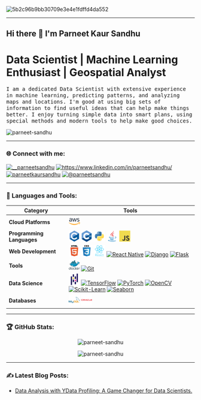 ![5b2c96b9bb30709e3e4e1fdffd4da552](https://github.com/user-attachments/assets/25a2660d-6585-4ebe-8203-f3b250066d6b)

---
## Hi there 👋 I'm Parneet Kaur Sandhu
# Data Scientist | Machine Learning Enthusiast | Geospatial Analyst

<samp>I am a dedicated Data Scientist with extensive experience in machine learning, predicting patterns, and analyzing maps and locations. I'm good at using big sets of information to find useful ideas that can help make things better. I enjoy turning simple data into smart plans, using special methods and modern tools to help make good choices.

<p align="left">
  <img src="https://komarev.com/ghpvc/?username=parneet-sandhu&label=Profile%20views&color=0e75b6&style=flat" alt="parneet-sandhu" />
</p>

---

### 🌐 Connect with me:

<p align="left">
<a href="https://twitter.com/__parneetsandhu" target="blank"><img align="center" src="https://raw.githubusercontent.com/rahuldkjain/github-profile-readme-generator/master/src/images/icons/Social/twitter.svg" alt="__parneetsandhu" height="30" width="40" /></a>
<a href="https://linkedin.com/in/https://www.linkedin.com/in/parneetsandhu/" target="blank"><img align="center" src="https://raw.githubusercontent.com/rahuldkjain/github-profile-readme-generator/master/src/images/icons/Social/linked-in-alt.svg" alt="https://www.linkedin.com/in/parneetsandhu/" height="30" width="40" /></a>
<a href="https://kaggle.com/parneetkaursandhu" target="blank"><img align="center" src="https://raw.githubusercontent.com/rahuldkjain/github-profile-readme-generator/master/src/images/icons/Social/kaggle.svg" alt="parneetkaursandhu" height="30" width="40" /></a>
<a href="https://medium.com/@parneetsandhu" target="blank"><img align="center" src="https://raw.githubusercontent.com/rahuldkjain/github-profile-readme-generator/master/src/images/icons/Social/medium.svg" alt="@parneetsandhu" height="30" width="40" /></a>
</p>

---

### 🚀 Languages and Tools:

| **Category**            | **Tools**                                                                                                                                                                                                                                                                                                                                                                                                                                                                                 |
|-------------------------|--------------------------------------------------------------------------------------------------------------------------------------------------------------------------------------------------------------------------------------------------------------------------------------------------------------------------------------------------------------------------------------------------------------------------------------------------------------------------------------------|
| **Cloud Platforms**      | <a href="https://aws.amazon.com" target="_blank" rel="noreferrer"><img src="https://raw.githubusercontent.com/devicons/devicon/master/icons/amazonwebservices/amazonwebservices-original-wordmark.svg" alt="AWS" width="30" height="30"/></a>                                                                                                                                                                                                                                        |
| **Programming Languages**| <a href="https://www.cprogramming.com/" target="_blank" rel="noreferrer"><img src="https://raw.githubusercontent.com/devicons/devicon/master/icons/c/c-original.svg" alt="C" width="30" height="30"/></a> <a href="https://www.w3schools.com/cpp/" target="_blank" rel="noreferrer"><img src="https://raw.githubusercontent.com/devicons/devicon/master/icons/cplusplus/cplusplus-original.svg" alt="C++" width="30" height="30"/></a> <a href="https://www.python.org" target="_blank" rel="noreferrer"><img src="https://raw.githubusercontent.com/devicons/devicon/master/icons/python/python-original.svg" alt="Python" width="30" height="30"/></a> <a href="https://www.java.com" target="_blank" rel="noreferrer"><img src="https://raw.githubusercontent.com/devicons/devicon/master/icons/java/java-original.svg" alt="Java" width="30" height="30"/></a> <a href="https://developer.mozilla.org/en-US/docs/Web/JavaScript" target="_blank" rel="noreferrer"><img src="https://raw.githubusercontent.com/devicons/devicon/master/icons/javascript/javascript-original.svg" alt="JavaScript" width="30" height="30"/></a> |
| **Web Development**      | <a href="https://www.w3schools.com/html/" target="_blank" rel="noreferrer"><img src="https://raw.githubusercontent.com/devicons/devicon/master/icons/html5/html5-original-wordmark.svg" alt="HTML5" width="30" height="30"/></a> <a href="https://www.w3schools.com/css/" target="_blank" rel="noreferrer"><img src="https://raw.githubusercontent.com/devicons/devicon/master/icons/css3/css3-original-wordmark.svg" alt="CSS3" width="30" height="30"/></a> <a href="https://reactjs.org/" target="_blank" rel="noreferrer"><img src="https://raw.githubusercontent.com/devicons/devicon/master/icons/react/react-original-wordmark.svg" alt="React" width="30" height="30"/></a> <a href="https://reactnative.dev/" target="_blank" rel="noreferrer"><img src="https://reactnative.dev/img/header_logo.svg" alt="React Native" width="30" height="30"/></a> <a href="https://www.djangoproject.com/" target="_blank" rel="noreferrer"><img src="https://cdn.worldvectorlogo.com/logos/django.svg" alt="Django" width="30" height="30"/></a> <a href="https://flask.palletsprojects.com/" target="_blank" rel="noreferrer"><img src="https://www.vectorlogo.zone/logos/pocoo_flask/pocoo_flask-icon.svg" alt="Flask" width="30" height="30"/></a>      |
| **Tools**                | <a href="https://www.docker.com/" target="_blank" rel="noreferrer"><img src="https://raw.githubusercontent.com/devicons/devicon/master/icons/docker/docker-original-wordmark.svg" alt="Docker" width="30" height="30"/></a> <a href="https://git-scm.com/" target="_blank" rel="noreferrer"><img src="https://www.vectorlogo.zone/logos/git-scm/git-scm-icon.svg" alt="Git" width="30" height="30"/></a>                                                                                                                                                                                                                                        |
| **Data Science**         | <a href="https://pandas.pydata.org/" target="_blank" rel="noreferrer"><img src="https://raw.githubusercontent.com/devicons/devicon/2ae2a900d2f041da66e950e4d48052658d850630/icons/pandas/pandas-original.svg" alt="Pandas" width="30" height="30"/></a> <a href="https://www.tensorflow.org" target="_blank" rel="noreferrer"><img src="https://www.vectorlogo.zone/logos/tensorflow/tensorflow-icon.svg" alt="TensorFlow" width="30" height="30"/></a> <a href="https://pytorch.org/" target="_blank" rel="noreferrer"><img src="https://www.vectorlogo.zone/logos/pytorch/pytorch-icon.svg" alt="PyTorch" width="30" height="30"/></a> <a href="https://opencv.org/" target="_blank" rel="noreferrer"><img src="https://www.vectorlogo.zone/logos/opencv/opencv-icon.svg" alt="OpenCV" width="30" height="30"/></a> <a href="https://scikit-learn.org/" target="_blank" rel="noreferrer"><img src="https://upload.wikimedia.org/wikipedia/commons/0/05/Scikit_learn_logo_small.svg" alt="Scikit-Learn" width="30" height="30"/></a> <a href="https://seaborn.pydata.org/" target="_blank" rel="noreferrer"><img src="https://seaborn.pydata.org/_images/logo-mark-lightbg.svg" alt="Seaborn" width="30" height="30"/></a> |
| **Databases**            | <a href="https://www.mysql.com/" target="_blank" rel="noreferrer"><img src="https://raw.githubusercontent.com/devicons/devicon/master/icons/mysql/mysql-original-wordmark.svg" alt="MySQL" width="30" height="30"/></a> <a href="https://www.oracle.com/" target="_blank" rel="noreferrer"><img src="https://raw.githubusercontent.com/devicons/devicon/master/icons/oracle/oracle-original.svg" alt="Oracle" width="30" height="30"/></a>                                                                                                                                                     |


---

### 🏆 GitHub Stats:
<p align="center">
  <img src="https://github-readme-stats.vercel.app/api?username=parneet-sandhu&show_icons=true&theme=tokyonight&hide=issues&count_private=true" alt="parneet-sandhu" />
</p>

<p align="center">
  <img src="https://github-readme-streak-stats.herokuapp.com/?user=parneet-sandhu&theme=tokyonight" alt="parneet-sandhu" />
</p>

---

### ✍️ Latest Blog Posts:

- [Data Analysis with YData Profiling: A Game Changer for Data Scientists.](https://medium.com/@parneetsandhu/data-analysis-with-ydata-profiling-a-game-changer-for-data-scientists-f93aaed73441)



<!--<p align="center">
  <img src="https://github-readme-stats.vercel.app/api/top-langs?username=parneet-sandhu&show_icons=true&locale=en&layout=compact&theme=tokyonight" alt="parneet-sandhu" />
</p> --!>

<!--
**Parneet-Sandhu/Parneet-Sandhu** is a ✨ _special_ ✨ repository because its `README.md` (this file) appears on your GitHub profile.

Here are some ideas to get you started:

- 🔭 I’m currently working on ...
- 🌱 I’m currently learning ...
- 👯 I’m looking to collaborate on ...
- 🤔 I’m looking for help with ...
- 💬 Ask me about ...
- 📫 How to reach me: ...
- 😄 Pronouns: ...
- ⚡ Fun fact: ...
-->
